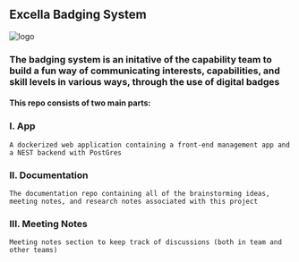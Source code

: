 ## Excella Badging System

![logo](https://user-images.githubusercontent.com/32392091/157973459-39fff56e-0141-4669-b427-0f2fae1b0840.png)


### The badging system is an initative of the capability team to build a fun way of communicating interests, capabilities, and skill levels in various ways, through the use of digital badges

#### This repo consists of two main parts:

### I. App

    A dockerized web application containing a front-end management app and a NEST backend with PostGres

### II. Documentation 

    The documentation repo containing all of the brainstorming ideas, meeting notes, and research notes associated with this project

### III. Meeting Notes

    Meeting notes section to keep track of discussions (both in team and other teams)
